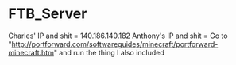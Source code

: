 # FTB_Server
Charles' IP and shit = 140.186.140.182
Anthony's IP and shit = Go to "http://portforward.com/softwareguides/minecraft/portforward-minecraft.htm" and run the thing I also included
